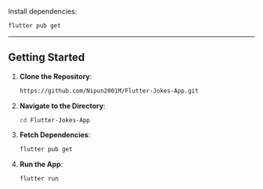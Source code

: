 
Install dependencies:
```bash
flutter pub get
```


---

## **Getting Started**

1. **Clone the Repository**:
   ```bash
   https://github.com/Nipun2001M/Flutter-Jokes-App.git
   ```

2. **Navigate to the Directory**:
   ```bash
   cd Flutter-Jokes-App
   ```

3. **Fetch Dependencies**:
   ```bash
   flutter pub get
   ```

4. **Run the App**:
   ```bash
   flutter run
   ```


